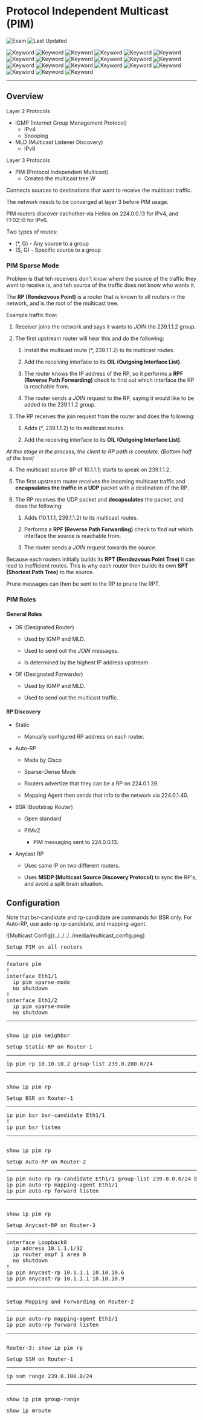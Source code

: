 # Protocol Independent Multicast (PIM)

![Exam](https://img.shields.io/badge/DCCOR-8A2BE2)
![Last Updated](https://img.shields.io/badge/Last%20Updated-2024--01--05-blue)

![Keyword](https://img.shields.io/badge/Multicast-darkgreen)
![Keyword](https://img.shields.io/badge/PIM-darkgreen)
![Keyword](https://img.shields.io/badge/Protocol%20Independent%20Multicast-darkgreen)
![Keyword](https://img.shields.io/badge/IGMP-darkgreen)
![Keyword](https://img.shields.io/badge/Internet%20Group%20Management%20Protocol-darkgreen)
![Keyword](https://img.shields.io/badge/MLD-darkgreen)
![Keyword](https://img.shields.io/badge/Multicast%20Listener%20Discovery-darkgreen)
![Keyword](https://img.shields.io/badge/RP-darkgreen)
![Keyword](https://img.shields.io/badge/Rendezvous%20Point-darkgreen)
![Keyword](https://img.shields.io/badge/RPT-darkgreen)
![Keyword](https://img.shields.io/badge/Rendezvous%20Point%20Tree-darkgreen)
![Keyword](https://img.shields.io/badge/SPT-darkgreen)
![Keyword](https://img.shields.io/badge/Shortest%20Path%20Tree-darkgreen)
![Keyword](https://img.shields.io/badge/DF-darkgreen)
![Keyword](https://img.shields.io/badge/Designated%20Forwarder-darkgreen)
![Keyword](https://img.shields.io/badge/DR-darkgreen)
![Keyword](https://img.shields.io/badge/Designated%20Router-darkgreen)
![Keyword](https://img.shields.io/badge/BSR-darkgreen)
![Keyword](https://img.shields.io/badge/Bootstrap%20Router-darkgreen)
![Keyword](https://img.shields.io/badge/MSDP-darkgreen)
![Keyword](https://img.shields.io/badge/Multicast%20Source%20Discovery%20Protocol-darkgreen)

<hr>

## Overview

Layer 2 Protocols

- IGMP (Internet Group Management Protocol)
  - IPv4
  - Snooping
- MLD (Multicast Listener Discovery)
  - IPv6

Layer 3 Protocols

- PIM (Protocol Independent Multicast)
  - Creates the multicast tree.W

Connects sources to destinations that want to receive the multicast traffic.

The network needs to be converged at layer 3 before PIM usage.

PIM routers discover eachother via Hellos on 224.0.0.13 for IPv4, and FF02::0 for IPv6.

Two types of routes:

- (*, G) - Any source to a group
- (S, G) - Specific source to a group

### PIM Sparse Mode

Problem is that teh receivers don't know where the source of the traffic they want to receive is, and teh source of the traffic does not know who wants it.

The **RP (Rendezvous Point)** is a router that is known to all routers in the network, and is the root of the multicast tree.

Example traffic flow:

1. Receiver joins the network and says it wants to *JOIN* the 239.1.1.2 group.

2. The first upstream router will hear this and do the following:

      1. Install the multicast route (*, 239.1.1.2) to its multicast routes.

      2. Add the receiving interface to its **OIL (Outgoing Interface List)**.

      3. The router knows the IP address of the RP, so it performs a **RPF (Reverse Path Forwarding)** check to find out which interface the RP is reachable from.

      4. The router sends a *JOIN* request to the RP, saying it would like to be added to the 239.1.1.2 group.

3. The RP receives the join request from the router and does the following:

      1. Adds (*, 239.1.1.2) to its multicast routes.

      2. Add the receiving interface to its **OIL (Outgoing Interface List)**.

*At this stage in the process, the client to RP path is complete. (Bottom half of the tree)*

4. The multicast source (IP of 10.1.1.1) starts to speak on 239.1.1.2.

5. The first upstream router receives the incoming multicast traffic and **encapsulates the traffic in a UDP** packet with a destination of the RP.

6. The RP receives the UDP packet and **decapsulates** the packet, and does the following:

      1. Adds (10.1.1.1, 239.1.1.2) to its multicast routes.

      2. Performs a **RPF (Reverse Path Forwarding)** check to find out which interface the source is reachable from.

      3. The router sends a *JOIN* request towards the source.

Because each routers initially builds its **RPT (Rendezvous Point Tree)** it can lead to inefficient routes. This is why each router then builds its own **SPT (Shortest Path Tree)** to the source.

Prune messages can then be sent to the RP to prune the RPT.

### PIM Roles

#### General Roles

- DR (Designated Router)

    - Used by IGMP and MLD.

    - Used to send out the *JOIN* messages.

    - Is determined by the highest IP address upstream.

- DF (Designated Forwarder)

    - Used by IGMP and MLD.

    - Used to send out the multicast traffic.

#### RP Discovery

- Static

    - Manually configured RP address on each router.

- Auto-RP

    - Made by Cisco

    - Sparse-Dense Mode 

    - Routers advertize that they can be a RP on 224.0.1.39.

    - Mapping Agent then sends that info to the network via 224.0.1.40.

- BSR (Bootstrap Router)

    - Open standard

    - PIMv2
        - PIM messaging sent to 224.0.0.13.

- Anycast RP

    - Uses same IP on two different routers.

    - Uses **MSDP (Multicast Source Discovery Protocol)** to sync the RP's, and avoid a split brain situation.

## Configuration

Note that bsr-candidate and rp-candidate are commands for BSR only. For Auto-RP, use auto-rp rp-candidate, and mapping-agent.

<main>![Multicast Config](../../../../media/multicast_config.png)</main>

<pre>
<span>Setup PIM on all routers</span>
<hr>feature pim
!
interface Eth1/1
  ip pim sparse-mode
  no shutdown
!
interface Eth1/2
  ip pim sparse-mode
  no shutdown
<hr>
show ip pim neighbor
</pre>

<pre>
<span>Setup Static-RP on Router-1</span>
<hr>ip pim rp 10.10.10.2 group-list 239.0.200.0/24
<hr>
show ip pim rp
</pre>

<pre>
<span>Setup BSR on Router-1</span>
<hr>ip pim bsr bsr-candidate Eth1/1
!
ip pim bsr listen
<hr>
show ip pim rp
</pre>

<pre>
<span>Setup Auto-RP on Router-2</span>
<hr>ip pim auto-rp rp-candidate Eth1/1 group-list 239.0.0.0/24 bidir
ip pim auto-rp mapping-agent Eth1/1
ip pim auto-rp forward listen
<hr>
show ip pim rp
</pre>

<pre>
<span>Setup Anycast-RP on Router-3</span>
<hr>interface Loopback0
  ip address 10.1.1.1/32
  ip router ospf 1 area 0
  no shutdown
!
ip pim anycast-rp 10.1.1.1 10.10.10.6
ip pim anycast-rp 10.1.1.1 10.10.10.9
<hr>
<span>Setup Mapping and Forwarding on Router-2</span>
<hr>ip pim auto-rp mapping-agent Eth1/1
ip pim auto-rp forward listen
<hr>
Router-3: show ip pim rp
</pre>

<pre>
<span>Setup SSM on Router-1</span>
<hr>ip ssm range 239.0.100.0/24
<hr>
show ip pim group-range
</pre>

<pre>
show ip mroute
</pre>
